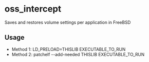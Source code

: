 # oss_intercept

Saves and restores volume settings per application in FreeBSD

## Usage
* Method 1: LD_PRELOAD=THISLIB EXECUTABLE_TO_RUN
* Method 2: patchelf --add-needed THISLIB EXECUTABLE_TO_RUN
